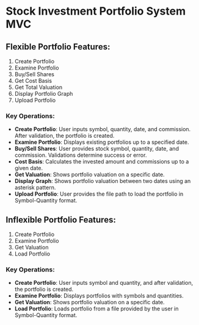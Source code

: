 # Stock Investment Portfolio System MVC

## Flexible Portfolio Features:
1. Create Portfolio
2. Examine Portfolio
3. Buy/Sell Shares
4. Get Cost Basis
5. Get Total Valuation
6. Display Portfolio Graph
7. Upload Portfolio

### Key Operations:
- **Create Portfolio**: User inputs symbol, quantity, date, and commission. After validation, the portfolio is created.
- **Examine Portfolio**: Displays existing portfolios up to a specified date.
- **Buy/Sell Shares**: User provides stock symbol, quantity, date, and commission. Validations determine success or error.
- **Cost Basis**: Calculates the invested amount and commissions up to a given date.
- **Get Valuation**: Shows portfolio valuation on a specific date.
- **Display Graph**: Shows portfolio valuation between two dates using an asterisk pattern.
- **Upload Portfolio**: User provides the file path to load the portfolio in Symbol-Quantity format.

## Inflexible Portfolio Features:
1. Create Portfolio
2. Examine Portfolio
3. Get Valuation
4. Load Portfolio

### Key Operations:
- **Create Portfolio**: User inputs symbol and quantity, and after validation, the portfolio is created.
- **Examine Portfolio**: Displays portfolios with symbols and quantities.
- **Get Valuation**: Shows portfolio valuation on a specific date.
- **Load Portfolio**: Loads portfolio from a file provided by the user in Symbol-Quantity format.
